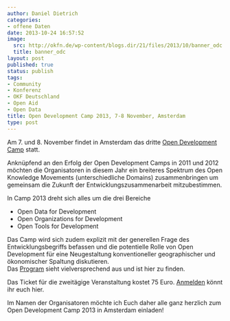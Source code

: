 ```yaml
---
author: Daniel Dietrich
categories:
- offene Daten
date: 2013-10-24 16:57:52
image:
  src: http://okfn.de/wp-content/blogs.dir/21/files/2013/10/banner_odc.png
  title: banner_odc
layout: post
published: true
status: publish
tags:
- Community
- Konferenz
- OKF Deutschland
- Open Aid
- Open Data
title: Open Development Camp 2013, 7-8 November, Amsterdam
type: post
---
```


Am 7. und 8. November findet in Amsterdam das dritte [Open Development Camp](http://www.opendevelopmentcamp.org/) statt.

Anknüpfend an den Erfolg der Open Development Camps in 2011 und 2012 möchten die Organisatoren in diesem Jahr ein breiteres Spektrum des Open Knowledge Movements (unterschiedliche Domains) zusammenbringen um gemeinsam die Zukunft der Entwicklungszusammenarbeit mitzubestimmen.

In Camp 2013 dreht sich alles um die drei Bereiche

* Open Data for Development  
* Open Organizations for Development  
* Open Tools for Development

Das Camp wird sich zudem explizit mit der generellen Frage des Entwicklungsbegriffs befassen und die potentielle Rolle von Open Development für eine Neugestaltung konventioneller geographischer und ökonomischer Spaltung diskutieren.  
Das [Program](http://www.opendevelopmentcamp.org/#odc-program) sieht vielversprechend aus und ist hier zu finden. 

Das Ticket für die zweitägige Veranstaltung kostet 75 Euro. [Anmelden](http://www.opendevelopmentcamp.org/#odc-register) könnt ihr euch hier. 

Im Namen der Organisatoren möchte ich Euch daher alle ganz herzlich zum Open Development Camp 2013 in Amsterdam einladen!

 